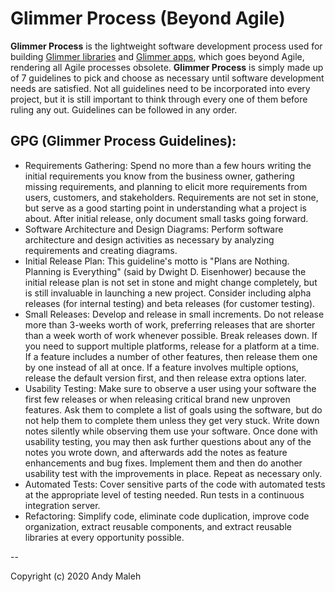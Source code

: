 # Glimmer Process (Beyond Agile)

**Glimmer Process** is the lightweight software development process used for building [Glimmer libraries](https://github.com/AndyObtiva/glimmer) and [Glimmer apps](https://github.com/AndyObtiva/glimmer#in-production), which goes beyond Agile, rendering all Agile processes obsolete. **Glimmer Process** is simply made up of 7 guidelines to pick and choose as necessary until software development needs are satisfied. Not all guidelines need to be incorporated into every project, but it is still important to think through every one of them before ruling any out. Guidelines can be followed in any order. 

## GPG (Glimmer Process Guidelines):
- Requirements Gathering: Spend no more than a few hours writing the initial requirements you know from the business owner, gathering missing requirements, and planning to elicit more requirements from users, customers, and stakeholders. Requirements are not set in stone, but serve as a good starting point in understanding what a project is about. After initial release, only document small tasks going forward.
- Software Architecture and Design Diagrams: Perform software architecture and design activities as necessary by analyzing requirements and creating diagrams.
- Initial Release Plan: This guideline's motto is "Plans are Nothing. Planning is Everything" (said by Dwight D. Eisenhower) because the initial release plan is not set in stone and might change completely, but is still invaluable in launching a new project. Consider including alpha releases (for internal testing) and beta releases (for customer testing).
- Small Releases: Develop and release in small increments. Do not release more than 3-weeks worth of work, preferring releases that are shorter than a week worth of work whenever possible. Break releases down. If you need to support multiple platforms, release for a platform at a time. If a feature includes a number of other features, then release them one by one instead of all at once. If a feature involves multiple options, release the default version first, and then release extra options later.
- Usability Testing: Make sure to observe a user using your software the first few releases or when releasing critical brand new unproven features. Ask them to complete a list of goals using the software, but do not help them to complete them unless they get very stuck. Write down notes silently while observing them use your software. Once done with usability testing, you may then ask further questions about any of the notes you wrote down, and afterwards add the notes as feature enhancements and bug fixes. Implement them and then do another usability test with the improvements in place. Repeat as necessary only.
- Automated Tests: Cover sensitive parts of the code with automated tests at the appropriate level of testing needed. Run tests in a continuous integration server.
- Refactoring: Simplify code, eliminate code duplication, improve code organization, extract reusable components, and extract reusable libraries at every opportunity possible.

--

Copyright (c) 2020 Andy Maleh
